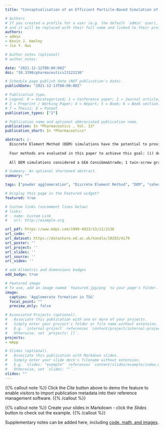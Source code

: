 ```yaml
---
title: "Conceptualisation of an Efficient Particle-Based Simulation of a Twin-Screw Granulator"

# Authors
# If you created a profile for a user (e.g. the default `admin` user), write the username (folder name) here 
# and it will be replaced with their full name and linked to their profile.
authors:
- admin
- Kevin J. Hanley
- Jin Y. Ooi

# Author notes (optional)
# author_notes:

date: "2021-12-12T00:00:00Z"
doi: "10.3390/pharmaceutics13122136"

# Schedule page publish date (NOT publication's date).
publishDate: "2021-12-13T00:00:00Z"

# Publication type.
# Legend: 0 = Uncategorized; 1 = Conference paper; 2 = Journal article;
# 3 = Preprint / Working Paper; 4 = Report; 5 = Book; 6 = Book section;
# 7 = Thesis; 8 = Patent
publication_types: ["2"]

# Publication name and optional abbreviated publication name.
publication: In *Pharmaceutics , Vol. 13*
publication_short: In *Pharmaceutics*

abstract: |-
  Discrete Element Method (DEM) simulations have the potential to provide particle-scale understanding of twin-screw granulators. This is difficult to obtain experimentally because of the closed, tightly confined geometry. An essential prerequisite for successful DEM modelling of a twin-screw granulator is making the simulations tractable, i.e., reducing the significant computational cost while retaining the key physics. 
  
  Four methods are evaluated in this paper to achieve this goal: (i) develop reduced-scale periodic simulations to reduce the number of particles; (ii) further reduce this number by scaling particle sizes appropriately; (iii) adopt an adhesive, elasto-plastic contact model to capture the effect of the liquid binder rather than fluid coupling; (iv) identify the subset of model parameters that are influential for calibration. 
  
  All DEM simulations considered a GEA ConsiGma&trade; 1 twin-screw granulator with a 60&deg; rearward configuration for kneading elements. Periodic simulations yielded similar results to a full-scale simulation at significantly reduced computational cost. If the level of cohesion in the contact model is calibrated using laboratory testing, valid results can be obtained without fluid coupling. Friction between granules and the internal surfaces of the granulator is a very influential parameter because the response of this system is dominated by interactions with the geometry.

# Summary. An optional shortened abstract.
summary: ""

tags: ["powder agglomeration", "Discrete Element Method", "DEM", "cohesion", "wet granulation", "twin-screw granulation"]

# Display this page in the Featured widget?
featured: true

# Custom links (uncomment lines below)
# links:
# - name: Custom Link
#   url: http://example.org

url_pdf: https://www.mdpi.com/1999-4923/13/12/2136
url_code: ''
url_dataset: https://datashare.ed.ac.uk/handle/10283/4179
url_poster: ''
url_project: ''
url_slides: ''
url_source: ''
url_video: ''

# add Altmetric and dimensions badges
add_badge: true

# Featured image
# To use, add an image named `featured.jpg/png` to your page's folder. 
image:
  caption: 'Agglomerate formation in TSG'
  focal_point: ""
  preview_only: false

# Associated Projects (optional).
#   Associate this publication with one or more of your projects.
#   Simply enter your project's folder or file name without extension.
#   E.g. `internal-project` references `content/project/internal-project/index.md`.
#   Otherwise, set `projects: []`.
projects:
- mmpp

# Slides (optional).
#   Associate this publication with Markdown slides.
#   Simply enter your slide deck's filename without extension.
#   E.g. `slides: "example"` references `content/slides/example/index.md`.
#   Otherwise, set `slides: ""`.
slides: ""
---
```


{{% callout note %}}
Click the *Cite* button above to demo the feature to enable visitors to import publication metadata into their reference management software.
{{% /callout %}}

{{% callout note %}}
Create your slides in Markdown - click the *Slides* button to check out the example.
{{% /callout %}}

Supplementary notes can be added here, including [code, math, and images](https://wowchemy.com/docs/writing-markdown-latex/).

